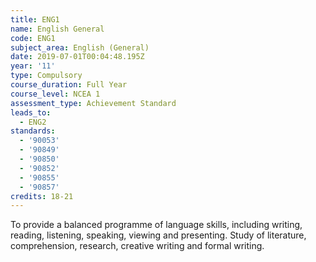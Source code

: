 ```yaml
---
title: ENG1
name: English General
code: ENG1
subject_area: English (General)
date: 2019-07-01T00:04:48.195Z
year: '11'
type: Compulsory
course_duration: Full Year
course_level: NCEA 1
assessment_type: Achievement Standard
leads_to:
  - ENG2
standards:
  - '90053'
  - '90849'
  - '90850'
  - '90852'
  - '90855'
  - '90857'
credits: 18-21
---
```

To provide a balanced programme of language skills, including writing, reading, listening, speaking, viewing and presenting. Study of literature, comprehension, research, creative writing and formal writing.
